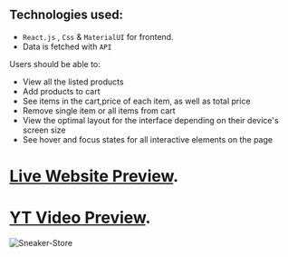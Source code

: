 ## Technologies used:

- `React.js` , `Css` & `MaterialUI` for frontend.
-  Data is fetched with `API`

Users should be able to:

- View all the listed products
- Add products to cart
- See items in the cart,price of each item, as well as total price
- Remove single item or all items from cart
- View the optimal layout for the interface depending on their device's screen size
- See hover and focus states for all interactive elements on the page


# [Live Website Preview](https://sneakerstorenikola93.netlify.app/).

# [YT Video Preview](https://youtu.be/aMVTsnFOojA).


![Sneaker-Store](https://user-images.githubusercontent.com/95870159/211195437-eb3228e4-b784-43f0-8420-ac28dc09f7ad.png)
